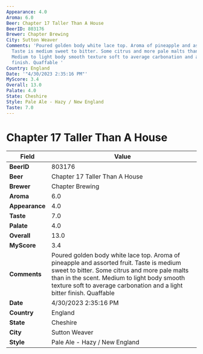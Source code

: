 ```yaml
---
Appearance: 4.0
Aroma: 6.0
Beer: Chapter 17 Taller Than A House
BeerID: 803176
Brewer: Chapter Brewing
City: Sutton Weaver
Comments: 'Poured golden body white lace top. Aroma of pineapple and assorted fruit.
  Taste is medium sweet to bitter. Some citrus and more pale malts than in the scent.
  Medium to light body smooth texture soft to average carbonation and a light bitter
  finish. Quaffable '
Country: England
Date: '"4/30/2023 2:35:16 PM"'
MyScore: 3.4
Overall: 13.0
Palate: 4.0
State: Cheshire
Style: Pale Ale - Hazy / New England
Taste: 7.0
---
```


# Chapter 17 Taller Than A House

| Field         | Value |
|---------------|-------|
| **BeerID** | 803176 |
| **Beer** | Chapter 17 Taller Than A House |
| **Brewer** | Chapter Brewing |
| **Aroma** | 6.0 |
| **Appearance** | 4.0 |
| **Taste** | 7.0 |
| **Palate** | 4.0 |
| **Overall** | 13.0 |
| **MyScore** | 3.4 |
| **Comments** | Poured golden body white lace top. Aroma of pineapple and assorted fruit. Taste is medium sweet to bitter. Some citrus and more pale malts than in the scent. Medium to light body smooth texture soft to average carbonation and a light bitter finish. Quaffable  |
| **Date** | 4/30/2023 2:35:16 PM |
| **Country** | England |
| **State** | Cheshire |
| **City** | Sutton Weaver |
| **Style** | Pale Ale - Hazy / New England |

